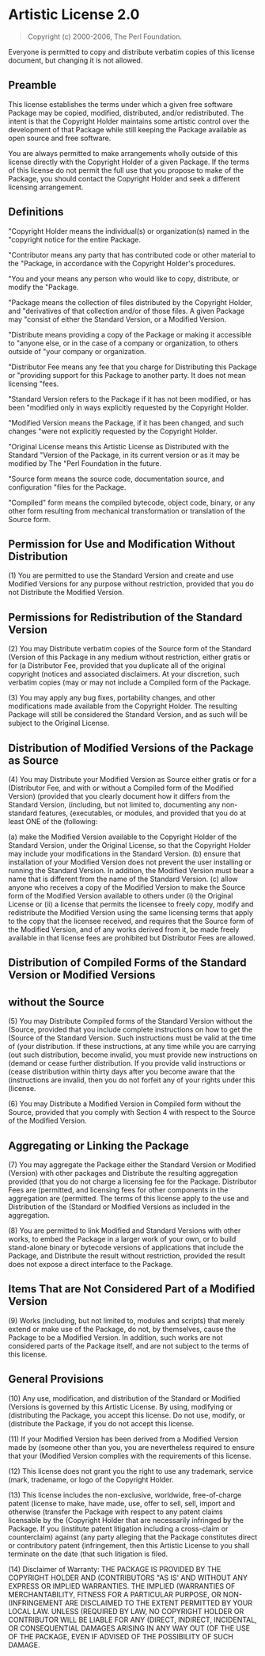Artistic License 2.0
====================

> Copyright (c) 2000-2006, The Perl Foundation.

Everyone is permitted to copy and distribute verbatim copies of this license
document, but changing it is not allowed. 


Preamble
--------

This license establishes the terms under which a given free software Package may
be copied, modified, distributed, and/or redistributed. The intent is that the
Copyright Holder maintains some artistic control over the development of that
Package while still keeping the Package available as open source and free
software.

You are always permitted to make arrangements wholly outside of this license
directly with the Copyright Holder of a given Package. If the terms of this
license do not permit the full use that you propose to make of the Package, you
should contact the Copyright Holder and seek a different licensing arrangement.


Definitions
-----------

"Copyright Holder means the individual(s) or organization(s) named in the
"copyright notice for the entire Package.

"Contributor means any party that has contributed code or other material to the
"Package, in accordance with the Copyright Holder's procedures.

"You and your means any person who would like to copy, distribute, or modify the
"Package.

"Package means the collection of files distributed by the Copyright Holder, and
"derivatives of that collection and/or of those files. A given Package may
"consist of either the Standard Version, or a Modified Version.

"Distribute means providing a copy of the Package or making it accessible to
"anyone else, or in the case of a company or organization, to others outside of
"your company or organization.

"Distributor Fee means any fee that you charge for Distributing this Package or
"providing support for this Package to another party. It does not mean licensing
"fees.

"Standard Version refers to the Package if it has not been modified, or has been
"modified only in ways explicitly requested by the Copyright Holder.

"Modified Version means the Package, if it has been changed, and such changes
"were not explicitly requested by the Copyright Holder.

"Original License means this Artistic License as Distributed with the Standard
"Version of the Package, in its current version or as it may be modified by The
"Perl Foundation in the future.

"Source form means the source code, documentation source, and configuration
"files for the Package.

"Compiled" form means the compiled bytecode, object code, binary, or any other
form resulting from mechanical transformation or translation of the Source form.


Permission for Use and Modification Without Distribution
--------------------------------------------------------

(1) You are permitted to use the Standard Version and create and use Modified
Versions for any purpose without restriction, provided that you do not
Distribute the Modified Version. 


Permissions for Redistribution of the Standard Version
------------------------------------------------------

(2) You may Distribute verbatim copies of the Source form of the Standard
(Version of this Package in any medium without restriction, either gratis or for
(a Distributor Fee, provided that you duplicate all of the original copyright
(notices and associated disclaimers. At your discretion, such verbatim copies
(may or may not include a Compiled form of the Package.

(3) You may apply any bug fixes, portability changes, and other modifications
made available from the Copyright Holder. The resulting Package will still be
considered the Standard Version, and as such will be subject to the Original
License. 


Distribution of Modified Versions of the Package as Source
----------------------------------------------------------

(4) You may Distribute your Modified Version as Source either gratis or for a
(Distributor Fee, and with or without a Compiled form of the Modified Version)
(provided that you clearly document how it differs from the Standard Version,
(including, but not limited to, documenting any non-standard features,
(executables, or modules, and provided that you do at least ONE of the
(following:

(a) make the Modified Version available to the Copyright Holder of the Standard
Version, under the Original License, so that the Copyright Holder may include
your modifications in the Standard Version. (b) ensure that installation of your
Modified Version does not prevent the user installing or running the Standard
Version. In addition, the Modified Version must bear a name that is different
from the name of the Standard Version. (c) allow anyone who receives a copy of
the Modified Version to make the Source form of the Modified Version available
to others under (i) the Original License or (ii) a license that permits the
licensee to freely copy, modify and redistribute the Modified Version using the
same licensing terms that apply to the copy that the licensee received, and
requires that the Source form of the Modified Version, and of any works derived
from it, be made freely available in that license fees are prohibited but
Distributor Fees are allowed. 

Distribution of Compiled Forms of the Standard Version or Modified Versions 
---------------------------------------------------------------------------
 without the Source
-------------------

(5) You may Distribute Compiled forms of the Standard Version without the
(Source, provided that you include complete instructions on how to get the
(Source of the Standard Version. Such instructions must be valid at the time of
(your distribution. If these instructions, at any time while you are carrying
(out such distribution, become invalid, you must provide new instructions on
(demand or cease further distribution. If you provide valid instructions or
(cease distribution within thirty days after you become aware that the
(instructions are invalid, then you do not forfeit any of your rights under this
(license.

(6) You may Distribute a Modified Version in Compiled form without the Source,
provided that you comply with Section 4 with respect to the Source of the
Modified Version. 


Aggregating or Linking the Package
----------------------------------

(7) You may aggregate the Package either the Standard Version or Modified
(Version) with other packages and Distribute the resulting aggregation provided
(that you do not charge a licensing fee for the Package. Distributor Fees are
(permitted, and licensing fees for other components in the aggregation are
(permitted. The terms of this license apply to the use and Distribution of the
(Standard or Modified Versions as included in the aggregation.

(8) You are permitted to link Modified and Standard Versions with other works,
to embed the Package in a larger work of your own, or to build stand-alone
binary or bytecode versions of applications that include the Package, and
Distribute the result without restriction, provided the result does not expose a
direct interface to the Package. 


Items That are Not Considered Part of a Modified Version
--------------------------------------------------------

(9) Works (including, but not limited to, modules and scripts) that merely
extend or make use of the Package, do not, by themselves, cause the Package to
be a Modified Version. In addition, such works are not considered parts of the
Package itself, and are not subject to the terms of this license. 


General Provisions
------------------

(10) Any use, modification, and distribution of the Standard or Modified
(Versions is governed by this Artistic License. By using, modifying or
(distributing the Package, you accept this license. Do not use, modify, or
(distribute the Package, if you do not accept this license.

(11) If your Modified Version has been derived from a Modified Version made by
(someone other than you, you are nevertheless required to ensure that your
(Modified Version complies with the requirements of this license.

(12) This license does not grant you the right to use any trademark, service
(mark, tradename, or logo of the Copyright Holder.

(13) This license includes the non-exclusive, worldwide, free-of-charge patent
(license to make, have made, use, offer to sell, sell, import and otherwise
(transfer the Package with respect to any patent claims licensable by the
(Copyright Holder that are necessarily infringed by the Package. If you
(institute patent litigation including a cross-claim or counterclaim) against
(any party alleging that the Package constitutes direct or contributory patent
(infringement, then this Artistic License to you shall terminate on the date
(that such litigation is filed.

(14) Disclaimer of Warranty: THE PACKAGE IS PROVIDED BY THE COPYRIGHT HOLDER AND
(CONTRIBUTORS "AS IS' AND WITHOUT ANY EXPRESS OR IMPLIED WARRANTIES. THE IMPLIED
(WARRANTIES OF MERCHANTABILITY, FITNESS FOR A PARTICULAR PURPOSE, OR NON-
(INFRINGEMENT ARE DISCLAIMED TO THE EXTENT PERMITTED BY YOUR LOCAL LAW. UNLESS
(REQUIRED BY LAW, NO COPYRIGHT HOLDER OR CONTRIBUTOR WILL BE LIABLE FOR ANY
(DIRECT, INDIRECT, INCIDENTAL, OR CONSEQUENTIAL DAMAGES ARISING IN ANY WAY OUT
(OF THE USE OF THE PACKAGE, EVEN IF ADVISED OF THE POSSIBILITY OF SUCH DAMAGE.